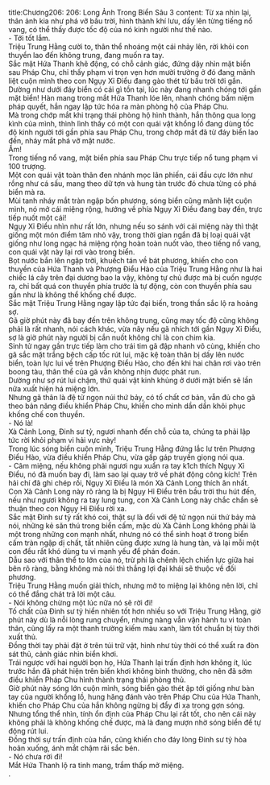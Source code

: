 title:Chương206: 206: Long Ảnh Trong Biển Sâu 3
content:
Từ xa nhìn lại, thân ảnh kia như phá vỡ bầu trời, hình thành khí lưu, dấy lên từng tiếng nổ vang, có thể thấy được tốc độ của nó kinh người như thế nào.<br>- Tới tốt lắm.<br>Triệu Trung Hằng cười to, thân thể nhoáng một cái nhảy lên, rời khỏi con thuyền lao đến không trung, đang muốn ra tay.<br>Sắc mặt Hứa Thanh khẽ động, có chỗ cảnh giác, đứng dậy nhìn mặt biển sau Pháp Chu, chỉ thấy phạm vi trọn vẹn hơn mười trường ở đó đang mãnh liệt cuộn mình theo con Ngụy Xỉ Điểu đang gào thét từ bầu trời tới gần.<br>Dường như dưới đáy biển có cái gì tồn tại, lúc này đang nhanh chóng tới gần mặt biển! Hàn mang trong mắt Hứa Thanh lóe lên, nhanh chóng bấm niệm pháp quyết, hắn ngay lập tức hóa ra màn phòng hộ của Pháp Chu.<br>Mà trong chớp mắt khi trạng thái phòng hộ hình thành, hắn thông qua long kình của mình, thình lình thấy có một con quái vật khổng lồ đang dùng tốc độ kinh người tới gần phía sau Pháp Chu, trong chớp mắt đã từ đáy biển lao đến, nháy mắt phá vỡ mặt nước.<br>Ầm!<br>Trong tiếng nổ vang, mặt biển phía sau Pháp Chu trực tiếp nổ tung phạm vi 100 trượng.<br>Một con quái vật toàn thân đen nhánh mọc lân phiến, cái đầu cực lớn như rồng như cá sấu, mang theo dữ tợn và hung tàn trước đó chưa từng có phá biển mà ra.<br>Mùi tanh nháy mắt tràn ngập bốn phương, sóng biển cũng mãnh liệt cuộn mình, nó mở cái miệng rộng, hướng về phía Ngụy Xỉ Điều đang bay đến, trực tiếp nuốt một cái!<br>Ngụy Xỉ Điểu nhìn như rất lớn, nhưng nếu so sánh với cái miệng này thì thật giống một món điểm tâm nhỏ vậy, trong thời gian ngắn đã bị loại quái vật giống như long ngạc há miệng rộng hoàn toàn nuốt vào, theo tiếng nổ vang, con quái vật này lại rơi vào trong biển.<br>Bọt nước bắn lên ngập trời, khuếch tán về bát phương, khiến cho con thuyền của Hứa Thanh và Phượng Điểu Hào của Triệu Trung Hằng như là hai chiếc lá cây trên đại dương bao la vậy, không tự chủ được mà bị cuốn ngược ra, chỉ bất quá con thuyền phía trước là tự động, còn con thuyền phía sau gần như là không thể khống chế được.<br>Sắc mặt Triệu Trung Hằng ngay lập tức đại biến, trong thần sắc lộ ra hoảng sợ.<br>Gã giờ phút này đã bay đến trên không trung, cũng may tốc độ cũng không phải là rất nhanh, nói cách khác, vừa nãy nếu gã nhích tới gần Ngụy Xỉ Điểu, sợ là giờ phút này người bị cắn nuốt không chỉ là con chim kia.<br>Sinh tử ngay gần trực tiếp làm cho trái tim gã đập nhanh vô cùng, khiến cho gã sắc mặt trắng bệch cấp tốc rút lui, mặc kệ toàn thân bị dấy lên nước biển, toàn lực lui về trên Phượng Điểu Hào, cho đến khi hai chân rơi vào trên boong tàu, thân thể của gã vẫn không nhịn được phát run.<br>Dường như sợ rút lui chậm, thứ quái vật kinh khủng ở dưới mặt biển sẽ lần nữa xuất hiện há miệng lớn.<br>Nhưng gã thân là đệ tử ngọn núi thứ bảy, có tố chất cơ bản, vẫn đủ cho gã theo bản năng điều khiển Pháp Chu, khiến cho mình dần dần khôi phục khống chế con thuyền.<br>- Nó là!<br>Xà Cảnh Long, Đinh sư tỷ, ngươi nhanh đến chỗ của ta, chúng ta phải lập tức rời khỏi phạm vi hải vực này!<br>Trong lúc sóng biển cuộn mình, Triệu Trung Hằng đứng lắc lư trên Phượng Điểu Hào, vừa điều khiển Pháp Chu, vừa gấp gáp truyền giọng nói qua.<br>- Câm miệng, nếu không phải ngươi ngu xuẩn ra tay k1ch thích Ngụy Xỉ Điểu, nó đã muốn bay đi, làm sao lại quay trở về phát động công kích! Trên hải chí đã ghi chép rồi, Ngụy Xỉ Điểu là món Xà Cảnh Long thích ăn nhất.<br>Con Xà Cảnh Long này rõ ràng là bị Ngụy Hỉ Điểu trên bầu trời thu hút đến, nếu như ngươi không ra tay lung tung, con Xà Cảnh Long này chắc chắn sẽ thuận theo con Ngụy Hỉ Điểu rời xa.<br>Sắc mặt Đinh sư tỷ rất khó coi, thật sự là đối với đệ tử ngọn núi thứ bảy mà nói, những kẻ săn thú trong biển cấm, mặc dù Xà Cảnh Long không phải là một trong những con mạnh nhất, nhưng nó có thể sinh hoạt ở trong biển cấm tràn ngập dị chất, tất nhiên cũng được xưng là hung tàn, vả lại mỗi một con đều rất khó dùng tu vi mạnh yếu để phán đoán.<br>Dẫu sao với thân thể to lớn của nó, trừ phi là chênh lệch chiến lực giữa hai bên rõ ràng, bằng không mà nói thì thắng lợi đại khái sẽ thuộc về đối phương.<br>Triệu Trung Hằng muốn giải thích, nhưng mở to miệng lại không nên lời, chỉ có thể đắng chát trả lời một câu.<br>- Nói không chừng một lúc nữa nó sẽ rời đi!<br>Tố chất của Đinh sư tỷ hiển nhiên tốt hơn nhiều so với Triệu Trung Hằng, giờ phút này dù là nỗi lòng rung chuyển, nhưng nàng vẫn vận hành tu vi toàn thân, cũng lấy ra một thanh trường kiếm màu xanh, làm tốt chuẩn bị tùy thời xuất thủ.<br>Đồng thời tay phải đặt ở trên túi trữ vật, hình như tùy thời có thể xuất ra đòn sát thủ, cảnh giác nhìn biển khơi.<br>Trái ngược với hai người bọn họ, Hứa Thanh lại trấn định hơn không ít, lúc trước hắn đã phát hiện trên biển khơi không bình thường, cho nên đã sớm điều khiển Pháp Chu hình thành trạng thái phòng thủ.<br>Giờ phút này sóng lớn cuộn mình, sóng biển gào thét ập tới giống như bàn tay của người khổng lồ, hung hăng đánh vào trên Pháp Chu của Hứa Thanh, khiến cho Pháp Chu của hắn không ngừng bị đẩy đi xa trong gợn sóng.<br>Nhưng tổng thể nhìn, tính ổn định của Pháp Chu lại rất tốt, cho nên cái này không phải là không khống chế được, mà là đang mượn nhờ sóng biển để tự động rút lui.<br>Đồng thời sự trấn định của hắn, cũng khiến cho đáy lòng Đinh sư tỷ hòa hoãn xuống, ánh mắt chậm rãi sắc bén.<br>- Nó chưa rời đi!<br>Mắt Hứa Thanh lộ ra tinh mang, trầm thấp mở miệng.<br>.<br>